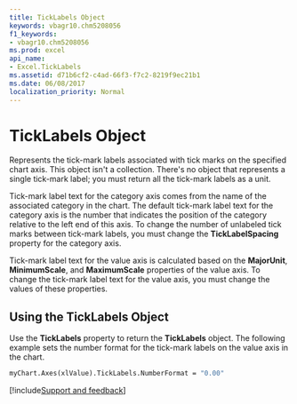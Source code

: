 ```yaml
---
title: TickLabels Object
keywords: vbagr10.chm5208056
f1_keywords:
- vbagr10.chm5208056
ms.prod: excel
api_name:
- Excel.TickLabels
ms.assetid: d71b6cf2-c4ad-66f3-f7c2-8219f9ec21b1
ms.date: 06/08/2017
localization_priority: Normal
---
```



# TickLabels Object

Represents the tick-mark labels associated with tick marks on the specified chart axis. This object isn't a collection. There's no object that represents a single tick-mark label; you must return all the tick-mark labels as a unit.

Tick-mark label text for the category axis comes from the name of the associated category in the chart. The default tick-mark label text for the category axis is the number that indicates the position of the category relative to the left end of this axis. To change the number of unlabeled tick marks between tick-mark labels, you must change the  **TickLabelSpacing** property for the category axis.

Tick-mark label text for the value axis is calculated based on the  **MajorUnit**,  **MinimumScale**, and  **MaximumScale** properties of the value axis. To change the tick-mark label text for the value axis, you must change the values of these properties.


## Using the TickLabels Object

Use the  **TickLabels** property to return the **TickLabels** object. The following example sets the number format for the tick-mark labels on the value axis in the chart.


```vb
myChart.Axes(xlValue).TickLabels.NumberFormat = "0.00"
```

[!include[Support and feedback](~/includes/feedback-boilerplate.md)]